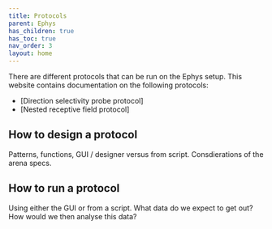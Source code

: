 ```yaml
---
title: Protocols
parent: Ephys
has_children: true
has_toc: true
nav_order: 3
layout: home
---
```


There are different protocols that can be run on the Ephys setup. This website contains documentation on the following protocols:
- [Direction selectivity probe protocol]
- [Nested receptive field protocol]

## How to design a protocol
Patterns, functions, GUI / designer versus from script. 
Consdierations of the arena specs. 

## How to run a protocol
Using either the GUI or from a script.
What data do we expect to get out? 
How would we then analyse this data? 
